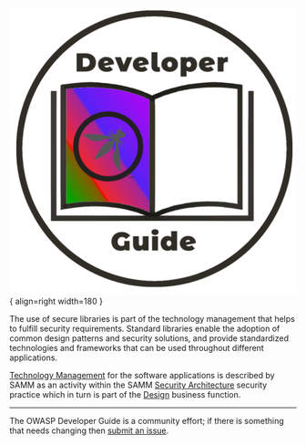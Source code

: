 ![Developer guide logo](../../assets/images/dg_logo_bbd.png "OWASP Developer Guide"){ align=right width=180 }

The use of secure libraries is part of the technology management that helps to fulfill security requirements.
Standard libraries enable the adoption of common design patterns and security solutions,
and provide standardized technologies and frameworks that can be used throughout different applications.

[Technology Management][sammdsatm] for the software applications is described by SAMM as an activity
within the SAMM [Security Architecture][sammdsa] security practice
which in turn is part of the [Design][sammd] business function.

----

The OWASP Developer Guide is a community effort; if there is something that needs changing then [submit an issue][issue0703].

[issue0703]: https://github.com/OWASP/DevGuide/issues/new?labels=enhancement&template=request.md&title=Update:%2005-implementation/03-secure-libraries/00-toc
[sammd]: https://owaspsamm.org/model/design/
[sammdsa]: https://owaspsamm.org/model/design/secure-architecture/
[sammdsatm]: https://owaspsamm.org/model/design/secure-architecture/stream-b/
